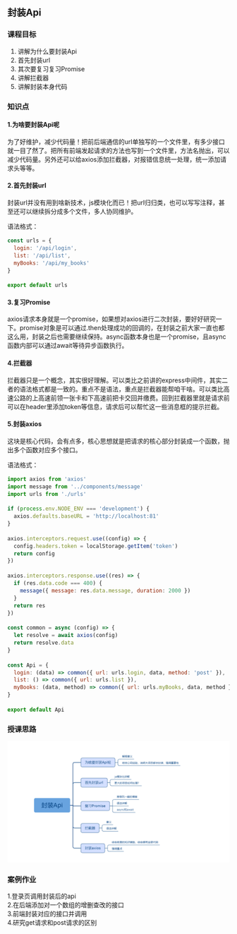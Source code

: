 ## 封装Api

### 课程目标

1. 讲解为什么要封装Api
2. 首先封装url
3. 其次要复习复习Promise
4. 讲解拦截器
5. 讲解封装本身代码

### 知识点

#### 1.为啥要封装Api呢
  为了好维护，减少代码量！把前后端通信的url单独写的一个文件里，有多少接口就一目了然了。把所有前端发起请求的方法也写到一个文件里，方法名抛出，可以减少代码量。另外还可以给axios添加拦截器，对报错信息统一处理，统一添加请求头等等。
  
#### 2.首先封装url
  封装url并没有用到啥新技术，js模块化而已！把url归归类，也可以写写注释，甚至还可以继续拆分成多个文件，多人协同维护。

  语法格式：
```js
const urls = {
  login: '/api/login',
  list: '/api/list',
  myBooks: '/api/my_books'
}

export default urls
```

#### 3.复习Promise
  axios请求本身就是一个promise，如果想对axios进行二次封装，要好好研究一下。promise对象是可以通过.then处理成功的回调的，在封装之前大家一直也都这么用，封装之后也需要继续保持。async函数本身也是一个promise，且async函数内部可以通过await等待异步函数执行。

#### 4.拦截器
  拦截器只是一个概念，其实很好理解。可以类比之前讲的express中间件，其实二者的语法格式都是一致的。重点不是语法，重点是拦截器能帮咱干啥。可以类比高速公路的上高速前领一张卡和下高速前把卡交回并缴费。回到拦截器里就是请求前可以在header里添加token等信息，请求后可以帮忙这一些消息框的提示拦截。

#### 5.封装axios
  这块是核心代码，会有点多，核心思想就是把请求的核心部分封装成一个函数，抛出多个函数对应多个接口。

  语法格式：
```js
import axios from 'axios'
import message from '../components/message'
import urls from './urls'

if (process.env.NODE_ENV === 'development') {
  axios.defaults.baseURL = 'http://localhost:81'
}

axios.interceptors.request.use((config) => {
  config.headers.token = localStorage.getItem('token')
  return config
})

axios.interceptors.response.use((res) => {
  if (res.data.code === 400) {
    message({ message: res.data.message, duration: 2000 })
  }
  return res
})

const common = async (config) => {
  let resolve = await axios(config)
  return resolve.data
}

const Api = {
  login: (data) => common({ url: urls.login, data, method: 'post' }),
  list: () => common({ url: urls.list }),
  myBooks: (data, method) => common({ url: urls.myBooks, data, method })
}

export default Api
```

### 授课思路

![](..\images\03封装Api_思路图.png)

### 案例作业

1.登录页调用封装后的api  
2.在后端添加对一个数组的增删查改的接口    
3.前端封装对应的接口并调用  
4.研究get请求和post请求的区别     




